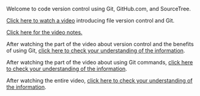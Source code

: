 Welcome to code version control using Git, GitHub.com, and SourceTree.

[Click here to watch a video](http://youtu.be/FQMXWzCdQdU "Video about version control and Git") introducing file version control and Git.

[Click here for the video notes.](https://github.com/live-and-learn/git-learning/tree/master/lesson-1/notes-lesson-1-version-control-using-git.md "Notes for Video about version control and Git")

After watching the part of the video about version control and the benefits of using Git, [click here to check your understanding of the information](https://github.com/live-and-learn/git-learning/tree/master/lesson-1/assessment-lesson-1-version-control-check-understanding.md "Check understanding about version control and benefits of using Git").

After watching the part of the video about using Git commands, [click here to check your understanding of the information](https://github.com/live-and-learn/git-learning/tree/master/lesson-1/assessment-lesson-1-using-git.md "Check understanding of using Git commands").

After watching the entire video, [click here to check your understanding of the information](https://github.com/live-and-learn/git-learning/tree/master/lesson-1/assessment-lesson-1-version-control-using-git.md "Assessment for Video about version control and Git").
